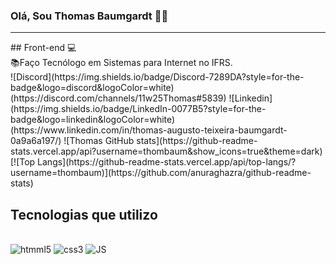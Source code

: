 ### Olá, Sou Thomas Baumgardt 🙋‍♂️
<hr>
## Front-end 💻
<br>
📚Faço Tecnólogo em Sistemas para Internet no IFRS.
<br>
![Discord](https://img.shields.io/badge/Discord-7289DA?style=for-the-badge&logo=discord&logoColor=white)(https://discord.com/channels/11w25Thomas#5839)
![Linkedin](https://img.shields.io/badge/LinkedIn-0077B5?style=for-the-badge&logo=linkedin&logoColor=white)(https://www.linkedin.com/in/thomas-augusto-teixeira-baumgardt-0a9a6a197/)
![Thomas GitHub stats](https://github-readme-stats.vercel.app/api?username=thombaum&show_icons=true&theme=dark)
[![Top Langs](https://github-readme-stats.vercel.app/api/top-langs/?username=thombaum)](https://github.com/anuraghazra/github-readme-stats)

## Tecnologias que utilizo

<div style="display: inline_block" ><br>
  <img aling="center" alt="htmml5" scr="https://img.shields.io/badge/HTML5-E34F26?style=for-the-badge&logo=html5&logoColor=white"/>
  <img aling="center" alt="css3" scr="https://img.shields.io/badge/CSS3-1572B6?style=for-the-badge&logo=css3&logoColor=white"/>
  <img aling="center" alt="JS" scr="https://img.shields.io/badge/JavaScript-F7DF1E?style=for-the-badge&logo=javascript&logoColor=black"/>
</div>
